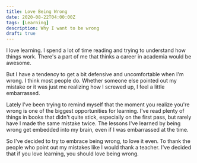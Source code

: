 ```yaml
---
title: Love Being Wrong
date: 2020-08-22T04:00:00Z
tags: [Learning]
description: Why I want to be wrong
draft: true
---
```


<!--more-->

I love learning. I spend a lot of time reading and trying to understand how
things work. There's a part of me that thinks a career in academia would be
awesome.

But I have a tendency to get a bit defensive and uncomfortable when I'm wrong. I
think most people do. Whether someone else pointed out my mistake or it was just
me realizing how I screwed up, I feel a little embarrassed.

Lately I've been trying to remind myself that the moment you realize you're
wrong is one of the biggest opportunities for learning. I've read plenty of
things in books that didn't quite stick, especially on the first pass, but
rarely have I made the same mistake twice. The lessons I've learned by being
wrong get embedded into my brain, even if I was embarrassed at the time.

So I've decided to try to embrace being wrong, to love it even. To thank the
people who point out my mistakes like I would thank a teacher. I've decided that
if you love learning, you should love being wrong.
